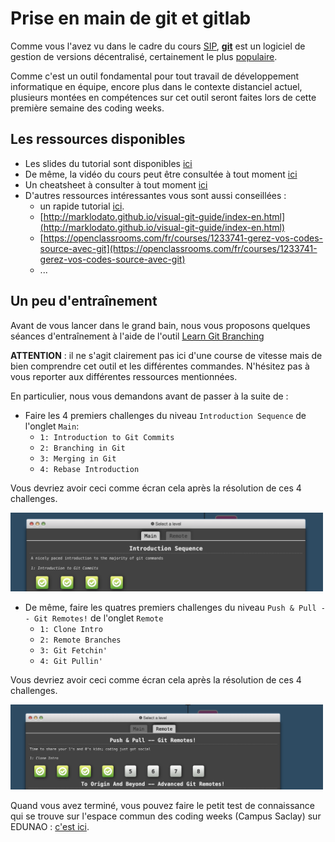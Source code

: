 # Prise en main de git et gitlab


Comme vous l'avez vu dans le cadre du cours [SIP](https://wdi.centralesupelec.fr/1CC1000/GitAndGitLab), [**git**](https://git-scm.com/) est un logiciel de gestion de versions décentralisé, certainement le plus [populaire](https://news.softpedia.com/news/git-2-8-2-popular-source-code-management-system-released-with-over-18-bug-fixes-503591.shtml).


Comme c'est un outil fondamental pour tout travail de développement informatique en équipe, encore plus dans le contexte distanciel actuel, plusieurs montées en compétences sur cet outil seront faites  lors de cette première semaine des coding weeks.


## Les ressources disponibles


* Les slides du tutorial sont disponibles [ici](./Files/cours.pdf)
* De même, la vidéo du cours peut être consultée à tout moment [ici]()
* Un cheatsheet à consulter à tout moment [ici](.Files/cheatsheet.pdf)
* D'autres ressources intéressantes vous sont aussi conseillées :
	* un rapide tutorial [ici](http://rogerdudler.github.io/git-guide/index.fr.html).
	* [http://marklodato.github.io/visual-git-guide/index-en.html](http://marklodato.github.io/visual-git-guide/index-en.html)
	* [https://openclassrooms.com/fr/courses/1233741-gerez-vos-codes-source-avec-git](https://openclassrooms.com/fr/courses/1233741-gerez-vos-codes-source-avec-git)
	* ...

## Un peu d'entraînement

Avant de vous lancer dans le grand bain, nous vous proposons quelques séances d'entraînement à l'aide de l'outil [Learn Git Branching](https://learngitbranching.js.org/)


 **ATTENTION** : il ne s'agit clairement pas ici d'une course de vitesse mais de bien comprendre cet outil et les différentes commandes. N'hésitez pas à vous reporter aux différentes ressources mentionnées.


En particulier, nous vous demandons avant de passer à la suite de :

* Faire les 4 premiers challenges du niveau `Introduction Sequence` de l'onglet `Main`:  
	*  `1: Introduction to Git Commits`
	*  `2: Branching in Git`
	*  `3: Merging in Git`
	*  `4: Rebase Introduction`

Vous devriez avoir ceci comme écran cela après la résolution de ces 4 challenges. 


<img src="./Images/gittuto.png" alt="drawing" width="500"/>
	

* De même, faire les quatres premiers challenges du niveau `Push & Pull -- Git Remotes!` de l'onglet `Remote`
	* `1: Clone Intro`
	* `2: Remote Branches`
	* `3: Git Fetchin'`
	*  `4: Git Pullin'`
	


Vous devriez avoir ceci comme écran cela après la résolution de ces 4 challenges. 


<img src="./Images/gittuto2.png" alt="drawing" width="500"/>


Quand vous avez terminé, vous pouvez faire le petit test de connaissance qui se trouve sur l'espace commun des coding weeks (Campus Saclay) sur EDUNAO : [c'est ici](https://centralesupelec.edunao.com/mod/quiz/view.php?id=72936).

 
 
 
 
 
 

 
 
 
 
 
 
 